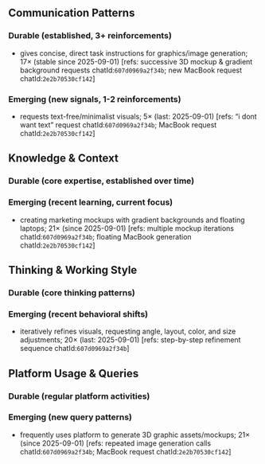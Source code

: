 ## Communication Patterns
### Durable (established, 3+ reinforcements)
- gives concise, direct task instructions for graphics/image generation; 17× (stable since 2025-09-01) [refs: successive 3D mockup & gradient background requests chatId:`607d0969a2f34b`; new MacBook request chatId:`2e2b70530cf142`]

### Emerging (new signals, 1-2 reinforcements)
- requests text-free/minimalist visuals; 5× (last: 2025-09-01) [refs: “i dont want text” request chatId:`607d0969a2f34b`; MacBook request chatId:`2e2b70530cf142`]

## Knowledge & Context
### Durable (core expertise, established over time)

### Emerging (recent learning, current focus)
- creating marketing mockups with gradient backgrounds and floating laptops; 21× (since 2025-09-01) [refs: multiple mockup iterations chatId:`607d0969a2f34b`; floating MacBook generation chatId:`2e2b70530cf142`]

## Thinking & Working Style
### Durable (core thinking patterns)

### Emerging (recent behavioral shifts)
- iteratively refines visuals, requesting angle, layout, color, and size adjustments; 20× (last: 2025-09-01) [refs: step-by-step refinement sequence chatId:`607d0969a2f34b`]

## Platform Usage & Queries
### Durable (regular platform activities)

### Emerging (new query patterns)
- frequently uses platform to generate 3D graphic assets/mockups; 21× (since 2025-09-01) [refs: repeated image generation calls chatId:`607d0969a2f34b`; MacBook request chatId:`2e2b70530cf142`]